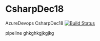 # CsharpDec18
AzureDevops CsharpDec18
[![Build Status](https://dev.azure.com/vchandanasowrya/DemoProject%20GIthub/_apis/build/status/chandanasowrya.CsharpDec18)](https://dev.azure.com/vchandanasowrya/DemoProject%20GIthub/_build/latest?definitionId=3)



pipeline
ghkghkgjkgjkg
